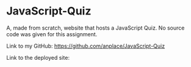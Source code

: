 # JavaScript-Quiz
A, made from scratch, website that hosts a JavaScript Quiz. No source code was given for this assignment. 

Link to my GitHub:
https://github.com/anplace/JavaScript-Quiz

Link to the deployed site:
